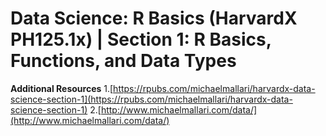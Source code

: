 # Data Science: R Basics (HarvardX PH125.1x) | Section 1: R Basics, Functions, and Data Types

**Additional Resources**
1.[https://rpubs.com/michaelmallari/harvardx-data-science-section-1](https://rpubs.com/michaelmallari/harvardx-data-science-section-1)
2.[http://www.michaelmallari.com/data/](http://www.michaelmallari.com/data/)
